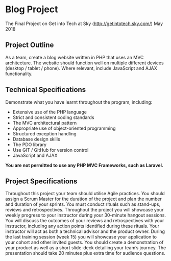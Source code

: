 # Blog Project

The Final Project on Get into Tech at Sky (http://getintotech.sky.com/)
May 2018

## Project Outline

As a team, create a blog website written in PHP that uses an MVC architecture. 
The website should function well on multiple different devices (desktop / tablet / phone). 
Where relevant, include JavaScript and AJAX functionality.

## Technical Specifications
Demonstrate what you have learnt throughout the program, including:

- Extensive use of the PHP language
- Strict and consistent coding standards
- The MVC architectural pattern
- Appropriate use of object-oriented programming
- Structured exception handling
- Database design skills
- The PDO library
- Use GIT / GitHub for version control
- JavaScript and AJAX

**You are not permitted to use any PHP MVC Frameworks, such as Laravel.**

## Project Specifications
Throughout this project your team should utilise Agile practices. You should assign a Scrum Master for the duration of the project and plan the number and duration of your sprints. You must conduct rituals such as stand-ups, reviews and retrospectives.
Throughout the project you will showcase your weekly progress to your instructor during your 30-minute hangout sessions. You will discuss the outcomes of your reviews and retrospectives with your instructor, including any action points identified during these rituals. Your instructor will act as both a technical advisor and the product owner.
During the last training session (week 15) you will showcase your application to your cohort and other invited guests. You should create a demonstration of your product as well as a short slide-deck detailing your team’s journey. The presentation should take 20 minutes plus extra time for audience questions.





